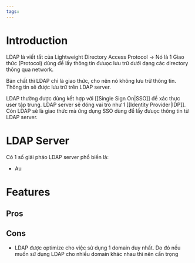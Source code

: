 ```yaml
---
tags:
---
```

# Introduction

LDAP là viết tắt của Lightweight Directory Access Protocol -> Nó là 1 Giao thức (Protocol) dùng để lấy thông tin đưuọc lưu trữ dưới dạng các directory thông qua network.

Bản chất thì LDAP chỉ là giao thức, cho nên nó không lưu trữ thông tin. Thông tin sẽ được lưu trữ trên LDAP server.

LDAP thường được dùng kết hợp với [[Single Sign On|SSO]] để xác thực user tập trung. LDAP server sẽ đóng vai trò như 1 [[Identity Provider|IDP]]. Còn LDAP sẽ là giao thức mà ứng dụng SSO dùng để lấy đưuọc thông tin từ LDAP server.

# LDAP Server

Có 1 số giải pháo LDAP server phổ biến là:
- Au

# Features

## Pros
## Cons
- LDAP được optimize cho việc sử dụng 1 domain duy nhất. Do đó nếu muốn sử dụng LDAP cho nhiều domain khác nhau thì nên cẩn trọng
